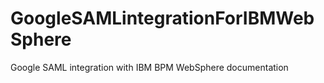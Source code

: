 # GoogleSAMLintegrationForIBMWebSphere
Google SAML integration with IBM BPM WebSphere documentation

